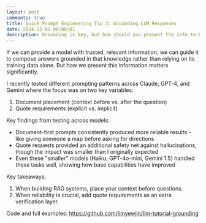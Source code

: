 ```yaml
---
layout: post
comments: true
title: Quick Prompt Engineering Tip 3: Grounding LLM Responses
date: 2024-12-01 08:00:01
description: Grounding is key, but how should you present the info to LLMs?
---
```

If we can provide a model with trusted, relevant information, we can guide it to compose answers grounded in that knowledge rather than relying on its training data alone. But how we present this information matters significantly.

I recently tested different prompting patterns across Claude, GPT-4, and Gemini where the focus was on two key variables:
1. Document placement (context before vs. after the question)
2. Quote requirements (explicit vs. implicit)

Key findings from testing across models:
- Document-first prompts consistently produced more reliable results - like giving someone a map before asking for directions
- Quote requests provided an additional safety net against hallucinations, though the impact was smaller than I originally expected
- Even these "smaller" models (Haiku, GPT-4o-mini, Gemini 1.5) handled these tasks well, showing how base capabilities have improved

Key takeaways:
1. When building RAG systems, place your context before questions.
2. When reliability is crucial, add quote requirements as an extra verification layer.

Code and full examples: https://github.com/limyewjin/llm-tutorial-grounding
